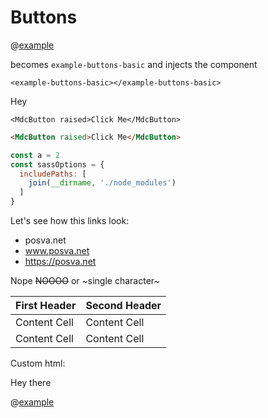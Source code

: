 # Buttons

@[example](buttons/basic)

becomes `example-buttons-basic` and injects the component

`<example-buttons-basic></example-buttons-basic>`

<mdc-button v-ripple>Hey</mdc-button>

```vue
<MdcButton raised>Click Me</MdcButton>
```

```html
<MdcButton raised>Click Me</MdcButton>
```

```js
const a = 2
const sassOptions = {
  includePaths: [
    join(__dirname, './node_modules')
  ]
}
```

Let's see how this links look:

- posva.net
- www.posva.net
- https://posva.net

Nope ~~NOOOO~~ or ~single character~

| First Header  | Second Header |
| ------------- | ------------- |
| Content Cell  | Content Cell  |
| Content Cell  | Content Cell  |

Custom html:

<p class="danger">Hey there</p>

@[example](buttons/playground)
